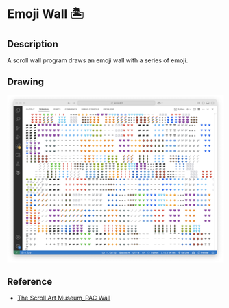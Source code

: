 # Emoji Wall 🏝️
## Description
A scroll wall program draws an emoji wall with a series of emoji.
## Drawing
![emoji wall](emojiwall.png)
## Reference
- [The Scroll Art Museum_PAC Wall](https://scrollart.org/pac-wall/)
